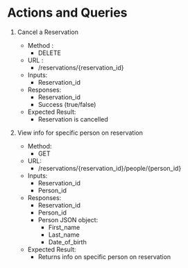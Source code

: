 # Actions and Queries

1. Cancel a Reservation
   - Method :
     - DELETE
   - URL :
     - /reservations/{reservation_id}
   - Inputs:
     - Reservation_id
   - Responses:
     - Reservation_id
     - Success (true/false)
   - Expected Result:
     - Reservation is cancelled

2. View info for specific person on reservation
   - Method:
     - GET
   - URL:
     - /reservations/{reservation_id}/people/{person_id}
   - Inputs:
     - Reservation_id
     - Person_id
   - Responses:
     - Reservation_id
     - Person_id
     - Person JSON object:
       - First_name
       - Last_name
       - Date_of_birth
   - Expected Result:
     - Returns info on specific person on reservation